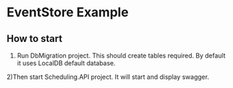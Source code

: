 # EventStore Example 

## How to start
 

1) Run DbMigration project. This should create tables required. By
default it uses LocalDB default database.
 
2)Then start Scheduling.API project.
It will start and display swagger.

 

